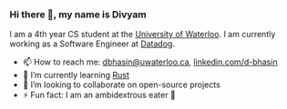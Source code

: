### Hi there 👋, my name is Divyam

I am a 4th year CS student at the [University of Waterloo](https://uwaterloo.ca/). I am currently working as a Software Engineer at [Datadog](https://www.datadoghq.com/).

- 📫 How to reach me: dbhasin@uwaterloo.ca, [linkedin.com/d-bhasin](https://www.linkedin.com/in/d-bhasin/)
- 🌱 I’m currently learning [Rust](https://www.rust-lang.org/)
- 👯 I’m looking to collaborate on open-source projects
- ⚡ Fun fact: I am an ambidextrous eater :fork_and_knife:
